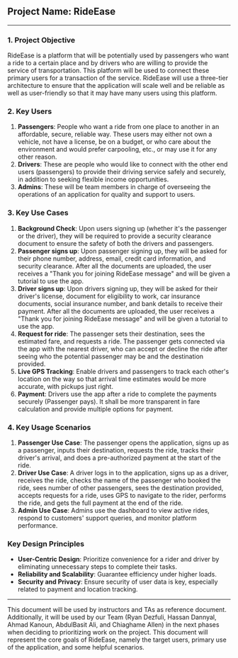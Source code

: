 ## Project Name: **RideEase**

---

### 1. Project Objective
RideEase is a platform that will be potentially used by passengers who want a ride to a certain place and by drivers who are willing to provide the service of transportation. This platform will be used to connect these primary users for a transaction of the service. RideEase will use a three-tier architecture to ensure that the application will scale well and be reliable as well as user-friendly so that it may have many users using this platform.

### 2. Key Users
1. **Passengers**: People who want a ride from one place to another in an affordable, secure, reliable way. These users may either not own a vehicle, not have a license, be on a budget, or who care about the environment and would prefer carpooling, etc., or may use it for any other reason.
2. **Drivers**: These are people who would like to connect with the other end users (passengers) to provide their driving service safely and securely, in addition to seeking flexible income opportunities.
3. **Admins**: These will be team members in charge of overseeing the operations of an application for quality and support to users.

### 3. Key Use Cases
1. **Background Check**: Upon users signing up (whether it's the passenger or the driver), they will be required to provide a security clearance document to ensure the safety of both the drivers and passengers.
2. **Passenger signs up**: Upon passenger signing up, they will be asked for their phone number, address, email, credit card information, and security clearance. After all the documents are uploaded, the user receives a "Thank you for joining RideEase message" and will be given a tutorial to use the app.
3. **Driver signs up**: Upon drivers signing up, they will be asked for their driver's license, document for eligibility to work, car insurance documents, social insurance number, and bank details to receive their payment. After all the documents are uploaded, the user receives a "Thank you for joining RideEase message" and will be given a tutorial to use the app.
4. **Request for ride**: The passenger sets their destination, sees the estimated fare, and requests a ride. The passenger gets connected via the app with the nearest driver, who can accept or decline the ride after seeing who the potential passenger may be and the destination provided.
5. **Live GPS Tracking**: Enable drivers and passengers to track each other's location on the way so that arrival time estimates would be more accurate, with pickups just right.
6. **Payment**: Drivers use the app after a ride to complete the payments securely (Passenger pays). It shall be more transparent in fare calculation and provide multiple options for payment.

### 4. Key Usage Scenarios
1. **Passenger Use Case**: The passenger opens the application, signs up as a passenger, inputs their destination, requests the ride, tracks their driver's arrival, and does a pre-authorized payment at the start of the ride.
2. **Driver Use Case**: A driver logs in to the application, signs up as a driver, receives the ride, checks the name of the passenger who booked the ride, sees number of other passengers, sees the destination provided, accepts requests for a ride, uses GPS to navigate to the rider, performs the ride, and gets the full payment at the end of the ride.
3. **Admin Use Case**: Admins use the dashboard to view active rides, respond to customers' support queries, and monitor platform performance.

### Key Design Principles
- **User-Centric Design**: Prioritize convenience for a rider and driver by eliminating unnecessary steps to complete their tasks.
- **Reliability and Scalability**: Guarantee efficiency under higher loads.
- **Security and Privacy**: Ensure security of user data is key, especially related to payment and location tracking.

---

This document will be used by instructors and TAs as reference document. Additionally, it will be used by our Team (Ryan Dezfuli, Hassan Dannyal, Ahmad Kanoun, AbdulBasit Ali, and Chiaghame Allen) in the next phases when deciding to prioritizing work on the project. This document will represent the core goals of RideEase, namely the target users, primary use of the application, and some helpful scenarios.

